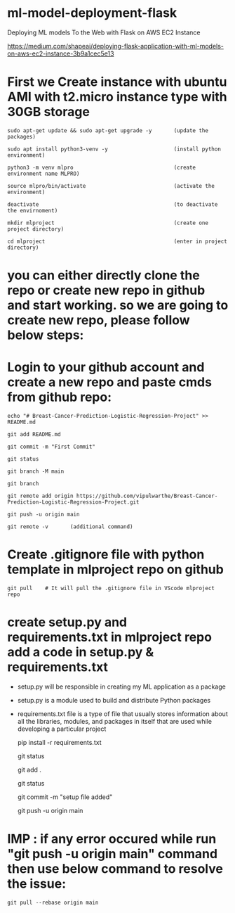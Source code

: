 # ml-model-deployment-flask

Deploying ML models To the Web with Flask on AWS EC2 Instance

https://medium.com/shapeai/deploying-flask-application-with-ml-models-on-aws-ec2-instance-3b9a1cec5e13


# First we Create instance with ubuntu AMI with t2.micro instance type with 30GB storage 


    sudo apt-get update && sudo apt-get upgrade -y       (update the packages)   

    sudo apt install python3-venv -y                     (install python environment)

    python3 -m venv mlpro                                (create environment name MLPRO)  

    source mlpro/bin/activate                            (activate the environment)

    deactivate                                           (to deactivate the envirnoment)

    mkdir mlproject                                      (create one project directory)

    cd mlproject                                         (enter in project directory)

# you can either directly clone the repo or create new repo in github and start working. so we are going to create new repo, please follow below steps:

# Login to your github account and create a new repo and paste cmds from github repo:

    echo "# Breast-Cancer-Prediction-Logistic-Regression-Project" >> README.md
   
    git add README.md
   
    git commit -m "First Commit"
   
    git status
   
    git branch -M main
   
    git branch
   
    git remote add origin https://github.com/vipulwarthe/Breast-Cancer-Prediction-Logistic-Regression-Project.git
   
    git push -u origin main

    git remote -v       (additional command)

# Create .gitignore file with python template in mlproject repo on github

    git pull    # It will pull the .gitignore file in VScode mlproject repo

# create setup.py and requirements.txt in mlproject repo add a code in setup.py & requirements.txt

* setup.py will be responsible in creating my ML application as a package
* setup.py is a module used to build and distribute Python packages
* requirements.txt file is a type of file that usually stores information about all the libraries, modules, and packages in itself that are used while developing a particular project

    pip install -r requirements.txt 
   
    git status
   
    git add .
   
    git status
   
    git commit -m "setup file added"
   
    git push -u origin main
  
# IMP :  if any error occured while run "git push -u origin main" command then use below command to resolve the issue:

    git pull --rebase origin main
